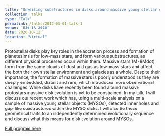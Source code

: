 ```yaml
---
title: "Unveiling substructures in disks around massive young stellar objects"
collection: talks
type: "Talk"
permalink: /talks/2012-03-01-talk-1
venue: "ESO IR 2020"
date: 2020-10-12
location: "Virtual"
---
```


Protostellar disks play key roles in the accretion process and formation of planetesimals for low-mass stars, and form various substructures, as different physical processes occur within them. Massive stars (M>8Mdot) form from the same clouds of dust and gas as low-mass stars and affect the both their own stellar environment and galaxies as a whole. Despite their importance, the formation of massive stars is poorly understood as they are deeply embedded, distant and rare, which introduces more observational challenges. While disks have recently been found around massive protostars massive disk evolution is yet to be constrained. In my talk, I will discuss our recent work which has, using a multi-scale analysis on a sample of massive young stellar objects (MYSOs), detected inner holes and gap-like substructures within the MYSO disks. I will also tie these geometrical traits to an independently determined evolutionary sequence and discuss what this means for disk evolution around MYSOs.

[Full program here](https://www.eso.org/sci/meetings/2020/IR2020.html)
